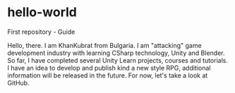 # hello-world
First repository - Guide

Hello, there. I am KhanKubrat from Bulgaria. I am "attacking" game development industry with learning CSharp technology, Unity and Blender. 
So far, I have completed several Unity Learn projects, courses and tutorials. I have an idea to develop and publish kind a new style RPG, additional information will be released in the future. For now, let's take a look at GitHub.
